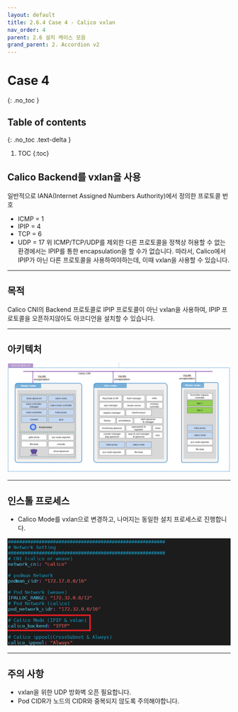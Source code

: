 ```yaml
---
layout: default
title: 2.6.4 Case 4 - Calico vxlan
nav_order: 4
parent: 2.6 설치 케이스 모음
grand_parent: 2. Accordion v2
---
```


# Case 4
{: .no_toc }

## Table of contents
{: .no_toc .text-delta }

1. TOC
{:toc}


## Calico Backend를 vxlan을 사용

일반적으로 IANA(Internet Assigned Numbers Authority)에서 정의한 프로토콜 번호
- ICMP = 1
- IPIP = 4
- TCP = 6
- UDP = 17
위 ICMP/TCP/UDP를 제외한 다른 프로토콜을 정책상 허용할 수 없는 환경에서는 IPIP를 통한 encapsulation을 할 수가 없습니다.
따라서, Calico에서 IPIP가 아닌 다른 프로토콜을 사용하여야하는데, 이때 vxlan을 사용할 수 있습니다.


---
## 목적

Calico CNI의 Backend 프로토콜로 IPIP 프로토콜이 아닌 vxlan을 사용하여, IPIP 프로토콜을 오픈하지않아도 아코디언을 설치할 수 있습니다.


---
## 아키텍처

![6_4_calico_vxlan_arch](/assets/images/accordion/6_4_calico_vxlan_arch.png)


---
## 인스톨 프로세스

- Calico Mode를 vxlan으로 변경하고, 나머지는 동일한 설치 프로세스로 진행합니다.

![6_4_calico_vxlan_option](/assets/images/accordion/6_4_calico_vxlan_option.png)


---
## 주의 사항

- vxlan을 위한 UDP 방화벽 오픈 필요합니다.
- Pod CIDR가 노드의 CIDR와 중복되지 않도록 주의해야합니다.